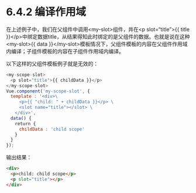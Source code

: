 # 6.4.2 编译作用域

在上述例子中，我们在父组件中调用\<my-slot\>组件，并在\<p slot=“title”\>\{\{ title \}\}\<\/p\>中绑定数据title，从结果得知此时绑定的是父组件的数据。也就是说在这种\<my-slot\>\{\{ data \}\}\<\/my-slot\>模板情况下，父组件模板的内容在父组件作用域内编译；子组件模板的内容在子组件作用域内编译。

以下这样的父组件模板例子就是无效的：

```javascript
<my-scope-slot>
　<p slot="title">{{ childData }}</p>
</my-scope-slot>
Vue.component('my-scope-slot', {
　template : '<div>\
　　　<p>{{ "child: " + childData }}</p> \
　　　<slot name="title"></slot> \
　　</div>',
　data() {
　　return {
　　　childData : 'child scope'
　　}
　}
});
```

输出结果：

```html
<div>
　<p>child: child scope</p>
　<p slot="title"></p>
</div>
```
